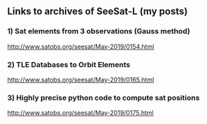## Links to archives of SeeSat-L (my posts)

### 1) Sat elements from 3 observations (Gauss method)
http://www.satobs.org/seesat/May-2019/0154.html

### 2) TLE Databases to Orbit Elements 
http://www.satobs.org/seesat/May-2019/0165.html

### 3) Highly precise python code to compute sat positions 
http://www.satobs.org/seesat/May-2019/0175.html



